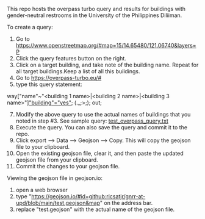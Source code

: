 This repo hosts the overpass turbo query and results for buildings with gender-neutral restrooms in the University of the Philippines Diliiman. 

To create a query:
1. Go to https://www.openstreetmap.org/#map=15/14.65480/121.06740&layers=P
2. Click the query features button on the right.
3. Click on a target building, and take note of the building name. Repeat for all target buildings.Keep a list of all this buildings.
5. Go to https://overpass-turbo.eu/#
6. type this query statement:

  way["name"~"<building 1 name>|<building 2 name>|<building 3 name>"]["building"="yes"](14.64566603208577,121.05144023895264,14.663809930484568,121.0786485671997);
  (._;>;);
  out;

7. Modify the above query to use the actual names of buildings that you noted in step #3. See sample query: [test_overpass_query.txt](test_overpass_query.txt)
8. Execute the query. You can also save the query and commit it to the repo. 
9. Click export --> Data --> Geojson --> Copy. This will copy the geojson file to your clipboard.
10. Open the existing geojson file, clear it, and then paste the updated geojson file from your clipboard.
11. Commit the changes to your geojson file.

Viewing the geojson file in geojson.io:
1. open a web browser
2. type "https://geojson.io/#id=github:ricsatjr/gnrr-at-upd/blob/main/test.geojson&map" on the address bar.
3. replace "test.geojson" with the actual name of the geojson file. 
   
